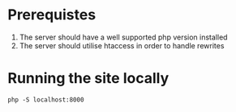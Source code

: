 # Prerequistes

1. The server should have a well supported php version installed
2. The server should utilise htaccess in order to handle rewrites

# Running the site locally

```
php -S localhost:8000
```